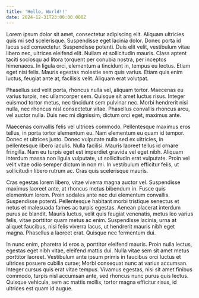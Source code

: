 ```yaml
---
title: 'Hello, World!!'
date: 2024-12-31T23:00:00.000Z
---
```


Lorem ipsum dolor sit amet, consectetur adipiscing elit. Aliquam ultricies quis mi sed scelerisque. Suspendisse eget lacinia dolor. Donec porta id lacus sed consectetur. Suspendisse potenti. Duis elit velit, vestibulum vitae libero nec, ultrices eleifend elit. Nullam et sollicitudin mauris. Class aptent taciti sociosqu ad litora torquent per conubia nostra, per inceptos himenaeos. In ligula orci, elementum a tincidunt in, tempus eu lectus. Etiam eget nisi felis. Mauris egestas molestie sem quis varius. Etiam quis enim luctus, feugiat ante at, facilisis velit. Aliquam erat volutpat.

Phasellus sed velit porta, rhoncus nulla vel, aliquam tortor. Maecenas eu varius turpis, nec ullamcorper sem. Quisque sit amet luctus risus. Integer euismod tortor metus, nec tincidunt sem pulvinar nec. Morbi hendrerit nisi nulla, nec rhoncus nisl consectetur vitae. Phasellus convallis rhoncus arcu, vel auctor nulla. Duis nec mi dignissim, dictum orci eget, maximus ante.

Maecenas convallis felis vel ultrices commodo. Pellentesque maximus eros tellus, in porta tortor elementum eu. Nam elementum eu quam id tempor. Donec et ultrices justo. Donec vulputate nulla sed ex ultricies, in pellentesque libero iaculis. Nulla facilisi. Mauris laoreet tellus id ornare fringilla. Nam eu turpis eget est imperdiet gravida vel eget nibh. Aliquam interdum massa non ligula vulputate, ut sollicitudin erat vulputate. Proin vel velit vitae odio semper dictum in non mi. In vestibulum efficitur felis, ut sollicitudin libero rutrum ac. Cras quis scelerisque mauris.

Cras egestas lorem libero, vitae viverra magna auctor vel. Suspendisse maximus laoreet ante, at rhoncus metus bibendum in. Fusce quis elementum lorem. Proin sodales ante nec dui elementum convallis. Suspendisse potenti. Pellentesque habitant morbi tristique senectus et netus et malesuada fames ac turpis egestas. Aenean placerat interdum purus ac blandit. Mauris luctus, velit quis feugiat venenatis, metus leo varius felis, vitae porttitor quam metus ac enim. Suspendisse lacinia, urna at aliquet faucibus, nisi felis viverra lacus, ut hendrerit mauris nibh eget magna. Phasellus a laoreet erat. Quisque nec fermentum dui.

In nunc enim, pharetra id eros a, porttitor eleifend mauris. Proin nulla lectus, egestas eget nibh vitae, eleifend mattis dui. Nulla vitae sem sit amet metus porttitor laoreet. Vestibulum ante ipsum primis in faucibus orci luctus et ultrices posuere cubilia curae; Morbi consequat nunc at varius accumsan. Integer cursus quis erat vitae tempus. Vivamus egestas, nisi sit amet finibus commodo, turpis nisl accumsan ante, sed rhoncus nunc purus quis lectus. Quisque vehicula, sem ac mattis mollis, tortor magna efficitur risus, id ultrices est quam id augue.
